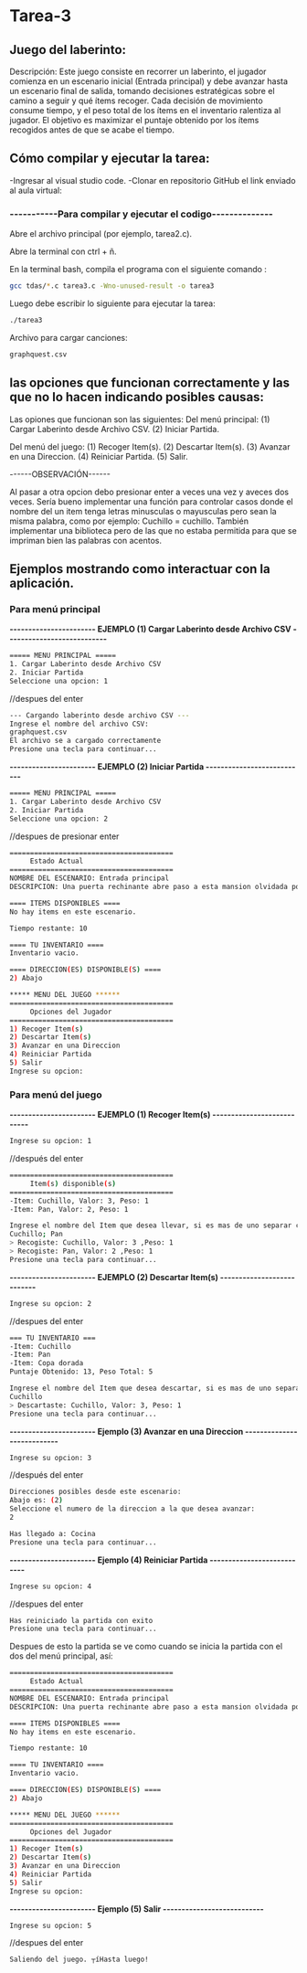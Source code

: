 # Tarea-3

## Juego del laberinto:
Descripción: Este juego consiste en recorrer un laberinto, el jugador comienza en un escenario inicial (Entrada principal) y debe avanzar hasta un escenario final de salida, tomando decisiones estratégicas sobre el camino a seguir y qué ítems recoger.
Cada decisión de movimiento consume tiempo, y el peso total de los ítems en el inventario ralentiza al jugador. El objetivo es maximizar el puntaje obtenido por los ítems recogidos antes de que se acabe el tiempo.

## Cómo compilar y ejecutar la tarea:
-Ingresar al visual studio code. -Clonar en repositorio GitHub el link enviado al aula virtual:

### -----------Para compilar y ejecutar el codigo--------------

Abre el archivo principal (por ejemplo, tarea2.c).

Abre la terminal con ctrl + ñ.

En la terminal bash, compila el programa con el siguiente comando :
```bash
gcc tdas/*.c tarea3.c -Wno-unused-result -o tarea3
```
Luego debe escribir lo siguiente para ejecutar la tarea:
```bash
./tarea3
```
Archivo para cargar canciones:
```bash
graphquest.csv
```


## las opciones que funcionan correctamente y las que no lo hacen indicando posibles causas:
Las opiones que funcionan son las siguientes: 
Del menú principal: (1) Cargar Laberinto desde Archivo CSV. (2) Iniciar Partida.

Del menú del juego: (1) Recoger Item(s). (2) Descartar Item(s). (3) Avanzar en una Direccion. (4) Reiniciar Partida. (5) Salir.

------OBSERVACIÓN------

Al pasar a otra opcion debo presionar enter a veces una vez y aveces dos veces.
Sería bueno implementar una función para controlar casos donde el nombre del un item tenga letras minusculas o mayusculas pero sean la misma palabra, como por ejemplo: Cuchillo = cuchillo.
También implementar una biblioteca pero de las que no estaba permitida para que se impriman bien las palabras con acentos.

## Ejemplos mostrando como interactuar con la aplicación.
### Para menú principal
**----------------------- EJEMPLO (1) Cargar Laberinto desde Archivo CSV ---------------------------**
```bash
===== MENU PRINCIPAL =====
1. Cargar Laberinto desde Archivo CSV
2. Iniciar Partida
Seleccione una opcion: 1
```
//despues del enter
```bash
--- Cargando laberinto desde archivo CSV ---
Ingrese el nombre del archivo CSV:
graphquest.csv
El archivo se a cargado correctamente
Presione una tecla para continuar...
```
**----------------------- EJEMPLO (2) Iniciar Partida ---------------------------**
```bash
===== MENU PRINCIPAL =====
1. Cargar Laberinto desde Archivo CSV
2. Iniciar Partida
Seleccione una opcion: 2
```
//despues de presionar enter
```bash
========================================
     Estado Actual
========================================
NOMBRE DEL ESCENARIO: Entrada principal
DESCRIPCION: Una puerta rechinante abre paso a esta mansion olvidada por los dioses y los conserjes. El aire huele a humedad y a misterios sin resolver.

==== ITEMS DISPONIBLES ====
No hay items en este escenario.

Tiempo restante: 10

==== TU INVENTARIO ====
Inventario vacio.

==== DIRECCION(ES) DISPONIBLE(S) ====
2) Abajo

***** MENU DEL JUEGO ******
========================================
     Opciones del Jugador
========================================
1) Recoger Item(s)
2) Descartar Item(s)
3) Avanzar en una Direccion
4) Reiniciar Partida
5) Salir
Ingrese su opcion:
```
### Para menú del juego
**----------------------- EJEMPLO (1) Recoger Item(s) ---------------------------**
```bash
Ingrese su opcion: 1
```
//después del enter
```bash
========================================
     Item(s) disponible(s)
========================================
-Item: Cuchillo, Valor: 3, Peso: 1
-Item: Pan, Valor: 2, Peso: 1

Ingrese el nombre del Item que desea llevar, si es mas de uno separar con ';':
Cuchillo; Pan
> Recogiste: Cuchillo, Valor: 3 ,Peso: 1
> Recogiste: Pan, Valor: 2 ,Peso: 1
Presione una tecla para continuar...
```
**----------------------- EJEMPLO (2) Descartar Item(s) ---------------------------**
```bash
Ingrese su opcion: 2
```
//despues del enter
```bash
=== TU INVENTARIO ===
-Item: Cuchillo
-Item: Pan
-Item: Copa dorada
Puntaje Obtenido: 13, Peso Total: 5

Ingrese el nombre del Item que desea descartar, si es mas de uno separar con ';':
Cuchillo
> Descartaste: Cuchillo, Valor: 3, Peso: 1
Presione una tecla para continuar...
```

**----------------------- Ejemplo (3) Avanzar en una Direccion ---------------------------**
```bash
Ingrese su opcion: 3
```
//después del enter
```bash
Direcciones posibles desde este escenario:
Abajo es: (2)
Seleccione el numero de la direccion a la que desea avanzar:
2

Has llegado a: Cocina
Presione una tecla para continuar...
```
**----------------------- Ejemplo (4) Reiniciar Partida ---------------------------**
```bash
Ingrese su opcion: 4
```
//despues del enter

```bash
Has reiniciado la partida con exito
Presione una tecla para continuar...
```
Despues de esto la partida se ve como cuando se inicia la partida con el dos del menú principal, así:
```bash
========================================
     Estado Actual
========================================
NOMBRE DEL ESCENARIO: Entrada principal
DESCRIPCION: Una puerta rechinante abre paso a esta mansion olvidada por los dioses y los conserjes. El aire huele a humedad y a misterios sin resolver.

==== ITEMS DISPONIBLES ====
No hay items en este escenario.

Tiempo restante: 10

==== TU INVENTARIO ====
Inventario vacio.

==== DIRECCION(ES) DISPONIBLE(S) ====
2) Abajo

***** MENU DEL JUEGO ******
========================================
     Opciones del Jugador
========================================
1) Recoger Item(s)
2) Descartar Item(s)
3) Avanzar en una Direccion
4) Reiniciar Partida
5) Salir
Ingrese su opcion:
```
**----------------------- Ejemplo (5) Salir ---------------------------**
```bash
Ingrese su opcion: 5
```
//despues del enter

```bash
Saliendo del juego. ┬íHasta luego!
```
